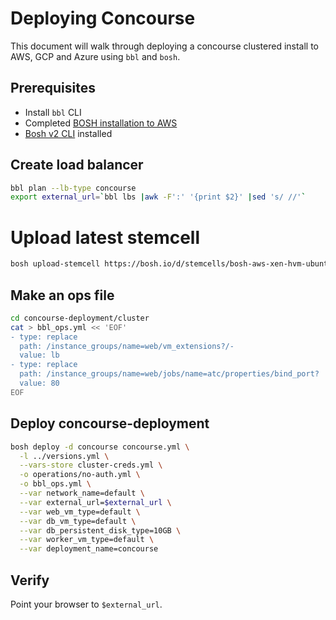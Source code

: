 # Deploying Concourse

This document will walk through deploying a concourse clustered
install to AWS, GCP and Azure using `bbl` and `bosh`.

## Prerequisites

* Install `bbl` CLI
* Completed [BOSH installation to AWS](https://github.com/cloudfoundry/bosh-bootloader/blob/master/docs/getting-started-aws.md)
* [Bosh v2 CLI](https://bosh.io/docs/cli-v2.html) installed

## Create load balancer

```bash
bbl plan --lb-type concourse
export external_url=`bbl lbs |awk -F':' '{print $2}' |sed 's/ //'`
```


# Upload latest stemcell
```bash
bosh upload-stemcell https://bosh.io/d/stemcells/bosh-aws-xen-hvm-ubuntu-trusty-go_agent
```

## Make an ops file
```bash
cd concourse-deployment/cluster
cat > bbl_ops.yml << 'EOF'
- type: replace
  path: /instance_groups/name=web/vm_extensions?/-
  value: lb
- type: replace
  path: /instance_groups/name=web/jobs/name=atc/properties/bind_port?
  value: 80
EOF
```

## Deploy concourse-deployment

```bash
bosh deploy -d concourse concourse.yml \
  -l ../versions.yml \
  --vars-store cluster-creds.yml \
  -o operations/no-auth.yml \
  -o bbl_ops.yml \
  --var network_name=default \
  --var external_url=$external_url \
  --var web_vm_type=default \
  --var db_vm_type=default \
  --var db_persistent_disk_type=10GB \
  --var worker_vm_type=default \
  --var deployment_name=concourse
```

## Verify
Point your browser to `$external_url`.
